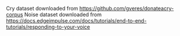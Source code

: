 Cry dataset downloaded from https://github.com/gveres/donateacry-corpus
Noise dataset downloaded from https://docs.edgeimpulse.com/docs/tutorials/end-to-end-tutorials/responding-to-your-voice

